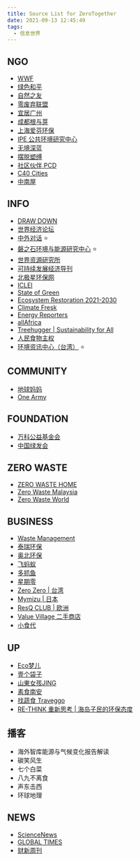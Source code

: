 ```yaml
---
title: Source List for ZeroTogether
date: 2021-09-13 12:45:49
tags:
  - 信息世界
---
```


## NGO

- [WWF](https://wwf.panda.org)
- [绿色和平](https://www.greenpeace.org)
- [自然之友](http://www.fon.org.cn)
- [零废弃联盟](http://www.lingfeiqi.org)
- [宜居广州](http://www.yjgz.org)
- [成都根与芽](http://www.cdgyy.org)
- [上海爱芬环保](http://aifen.org)
- [IPE 公共环境研究中心](http://www.ipe.org.cn)
- [无境深蓝](http://www.betterblue.net)
- [摆脱塑缚](https://www.zhihu.com/org/bai-tuo-su-fu)
- [社区伙伴 PCD](https://pcd.org.hk)
- [C40 Cities](https://www.c40.org)
- [中南屋](https://www.chinagoingout.org)



## INFO

- [DRAW DOWN](https://www.drawdown.org)
- [世界经济论坛](https://cn.weforum.org)
- [中外对话](https://chinadialogue.net) :star:
- [磐之石环境与能源研究中心](http://www.reei.org.cn) :star:
- [世界资源研究所](https://www.wri.org.cn)
- [可持续发展经济导刊](http://www.sdg-china.net)
- [北极星环保网](https://huanbao.bjx.com.cn)
- [ICLEI](http://eastasia.iclei.org)
- [State of Green](http://stateofgreen.cn)
- [Ecosystem Restoration 2021-2030](https://www.decadeonrestoration.org)
- [Climate Fresk](https://climatefresk.org)
- [Energy Reporters](https://www.energy-reporters.com)
- [allAfrica](https://allafrica.com)
- [Treehugger | Sustainability for All](https://www.treehugger.com)
- [人民食物主权](https://www.shiwuzq.com/portal.php)
- [环境资讯中心（台湾）](https://e-info.org.tw) :star:



## COMMUNITY

- [地球妈妈](https://www.pachamama.org)
- [One Army](https://www.onearmy.earth)



## FOUNDATION

- [万科公益基金会](http://www.vankefoundation.org)
- [中国绿发会](http://www.cbcgdf.org)



## ZERO WASTE

- [ZERO WASTE HOME](https://zerowastehome.com)
- [Zero Waste Malaysia](https://zerowastemalaysia.org)
- [Zero Waste World](https://zerowasteworld.org)



## BUSINESS

- [Waste Management](https://www.wm.com)
- [泰瑞环保](https://www.terracycle.cn)
- [奥北环保](https://www.aobag.com)
- [飞蚂蚁](https://www.fmy90.com)
- [多抓鱼](https://www.duozhuayu.com)
- [星期零](https://www.starfieldcn.com)
- [Zero Zero | 台湾](https://www.zerozero.com.tw)
- [Mymizu | 日本](https://www.mymizu.co)
- [ResQ CLUB | 欧洲](https://www.resq-club.com)
- [Value Village 二手商店](https://www.valuevillage.com)
- [小食代](https://www.foodinc.com.cn)



## UP

- [Eco梦儿](https://space.bilibili.com/18979787)
- [壹个袋子](https://space.bilibili.com/524809503)
- [山東女孩JING]()
- [素食南安]()
- [找蔬食 Traveggo](https://www.youtube.com/c/%E6%89%BE%E8%94%AC%E9%A3%9FTraveggo/)
- [RE-THINK 重新思考 | 海岛子民的环保态度](https://www.instagram.com/rethink.tw/)



## 播客

- 海外智库能源与气候变化报告解读
- 碳笑风生
- 七个白菜
- 八九不离食
- 声东击西
- 环球地理



## NEWS

- [ScienceNews](https://www.sciencenews.org)
- [GLOBAL TIMES](https://www.globaltimes.cn)
- [财新周刊](https://weekly.caixin.com)
